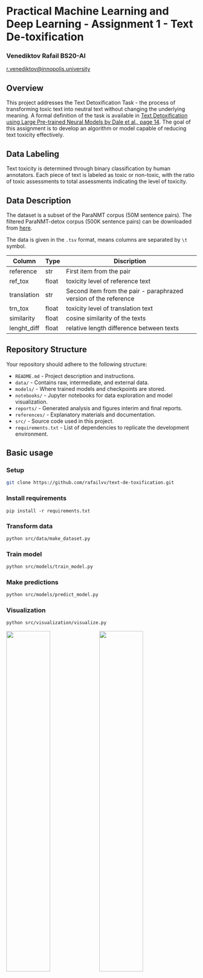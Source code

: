 # Practical Machine Learning and Deep Learning - Assignment 1 - Text De-toxification

### Venediktov Rafail BS20-AI
r.venediktov@innopolis.university

## Overview

This project addresses the Text Detoxification Task - the process of transforming toxic text into neutral text without changing the underlying meaning. A formal definition of the task is available in [Text Detoxification using Large Pre-trained Neural Models by Dale et al., page 14](https://arxiv.org/abs/2109.08914). The goal of this assignment is to develop an algorithm or model capable of reducing text toxicity effectively.

## Data Labeling

Text toxicity is determined through binary classification by human annotators. Each piece of text is labeled as toxic or non-toxic, with the ratio of toxic assessments to total assessments indicating the level of toxicity.
## Data Description

The dataset is a subset of the ParaNMT corpus (50M sentence pairs). The filtered ParaNMT-detox corpus (500K sentence pairs) can be downloaded from [here](https://github.com/skoltech-nlp/detox/releases/download/emnlp2021/filtered_paranmt.zip).

The data is given in the `.tsv` format, means columns are separated by `\t` symbol.

| Column | Type | Discription | 
| ----- | ------- | ---------- |
| reference | str | First item from the pair | 
| ref_tox | float | toxicity level of reference text | 
| translation | str | Second item from the pair - paraphrazed version of the reference|
| trn_tox | float | toxicity level of translation text |
| similarity | float | cosine similarity of the texts |
| lenght_diff | float | relative length difference between texts |


## Repository Structure

Your repository should adhere to the following structure:

- `README.md` - Project description and instructions.
- `data/` - Contains raw, intermediate, and external data.
- `models/` - Where trained models and checkpoints are stored.
- `notebooks/` - Jupyter notebooks for data exploration and model visualization.
- `reports/` - Generated analysis and figures interim and final reports.
- `references/` - Explanatory materials and documentation.
- `src/` - Source code used in this project.
- `requirements.txt` - List of dependencies to replicate the development environment.


## Basic usage

### Setup

```bash
git clone https://github.com/rafailvv/text-de-toxification.git
```
### Install requirements
```
pip install -r requirements.txt
```
### Transform data
```bash
python src/data/make_dataset.py
```
### Train model

```bash
python src/models/train_model.py
```

### Make predictions
```bash
python src/models/predict_model.py
```

### Visualization
```bash
python src/visualization/visualize.py
``````
<p float="left">
  <img src="https://github.com/rafailvv/text-de-toxification/blob/master/reports/figures/application_exploration_tab.PNG" width="48%" />
  <img src="https://github.com/rafailvv/text-de-toxification/blob/master/reports/figures/application_results_tab.PNG" width="48%" />
</p>
